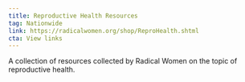 ```yaml
---
title: Reproductive Health Resources
tag: Nationwide
link: https://radicalwomen.org/shop/ReproHealth.shtml
cta: View links
---
```


A collection of resources collected by Radical Women on the topic of reproductive health.
